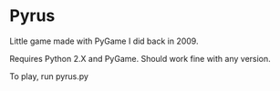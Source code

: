 Pyrus
=====

Little game made with PyGame I did back in 2009.


Requires Python 2.X and PyGame. Should work fine with any version.


To play, run pyrus.py

